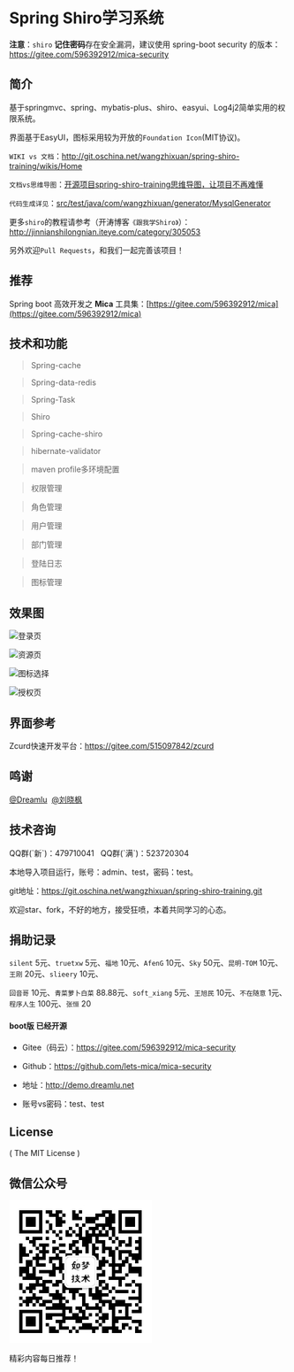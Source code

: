 # Spring Shiro学习系统

**注意**：`shiro` **记住密码**存在安全漏洞，建议使用 spring-boot security 的版本：https://gitee.com/596392912/mica-security

## 简介
基于springmvc、spring、mybatis-plus、shiro、easyui、Log4j2简单实用的权限系统。

界面基于EasyUI，图标采用较为开放的`Foundation Icon`(MIT协议)。

`WIKI vs 文档`：http://git.oschina.net/wangzhixuan/spring-shiro-training/wikis/Home

`文档vs思维导图`：[开源项目spring-shiro-training思维导图，让项目不再难懂](https://my.oschina.net/u/3080373/blog/875697)

`代码生成详见`：[src/test/java/com/wangzhixuan/generator/MysqlGenerator](http://git.oschina.net/wangzhixuan/spring-shiro-training/tree/master/src/test/java/com/wangzhixuan/generator)

更多`shiro`的教程请参考（开涛博客`《跟我学Shiro》`）：http://jinnianshilongnian.iteye.com/category/305053

另外欢迎`Pull Requests`，和我们一起完善该项目！

## 推荐
Spring boot 高效开发之 **Mica** 工具集：[https://gitee.com/596392912/mica](https://gitee.com/596392912/mica)

## 技术和功能
> Spring-cache

> Spring-data-redis

> Spring-Task

> Shiro

> Spring-cache-shiro

> hibernate-validator

> maven profile多环境配置

> 权限管理

> 角色管理

> 用户管理

> 部门管理

> 登陆日志

> 图标管理

## 效果图
![登录页](https://gitee.com/uploads/images/2018/0311/151940_17970583_372.jpeg "001.jpg")

![资源页](https://gitee.com/uploads/images/2018/0311/152356_4a7437fe_372.png "002.png")

![图标选择](https://gitee.com/uploads/images/2018/0311/152423_e24d245e_372.png "003.png")

![授权页](https://gitee.com/uploads/images/2018/0311/152438_1d204f6b_372.png "004.png")

## 界面参考
Zcurd快速开发平台：https://gitee.com/515097842/zcurd

## 鸣谢
<p>
<a href="http://my.oschina.net/qq596392912" target="_blank">@Dreamlu</a>&nbsp;
<a href="http://my.oschina.net/u/993551" target="_blank">@刘晓枫</a>
</p>

## 技术咨询
<p>
QQ群(`新`)：479710041  &nbsp;
QQ群(`满`)：523720304 &nbsp;
</p>
<p>
本地导入项目运行，账号：admin、test，密码：test。
</p>
<p>
git地址：<a href="https://git.oschina.net/wangzhixuan/spring-shiro-training.git" target="_blank">https://git.oschina.net/wangzhixuan/spring-shiro-training.git</a>
</p>
<p>
欢迎star、fork，不好的地方，接受狂喷，本着共同学习的心态。
</p>

## 捐助记录
`silent`  5元、`truetxw` 5元、`福地` 10元、`AfenG` 10元、`Sky` 50元、`昆明-TOM` 10元、`王刚` 20元、`slieery` 10元、

`回音哥` 10元、`青菜萝卜白菜` 88.88元、`soft_xiang` 5元、`王旭民` 10元、`不在随意` 1元、`程序人生` 100元、`张恒` 20

#### boot版 已经开源
- Gitee（码云）：https://gitee.com/596392912/mica-security

- Github：https://github.com/lets-mica/mica-security

- 地址：http://demo.dreamlu.net

- 账号vs密码：test、test

## License

( The MIT License )

## 微信公众号

![如梦技术](docs/dreamlu-weixin.jpg)

精彩内容每日推荐！
